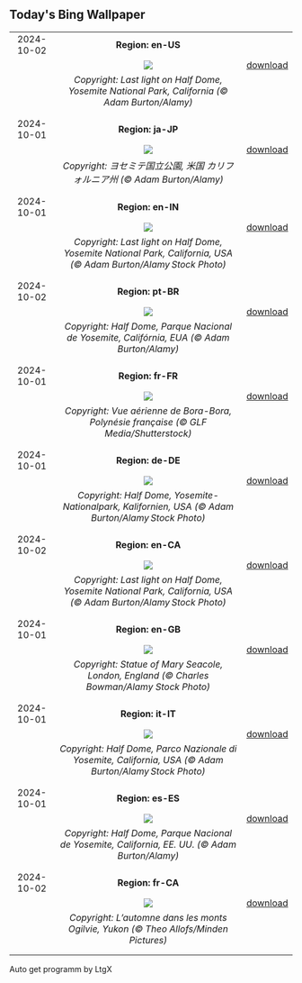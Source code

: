 ## Today's Bing Wallpaper
|      |      |      |
| :----: | :----: | :----: |
|2024-10-02|**Region: en-US**||
||![](https://www.bing.com/th?id=OHR.HalfDomeYosemite_EN-US4890007214_UHD.jpg&pid=hp&w=1152&h=648&rs=1&c=4)| [download](https://www.bing.com/th?id=OHR.HalfDomeYosemite_EN-US4890007214_UHD.jpg)|
||*Copyright: Last light on Half Dome, Yosemite National Park, California (© Adam Burton/Alamy)*
||
|||
|2024-10-01|**Region: ja-JP**||
||![](https://www.bing.com/th?id=OHR.HalfDomeYosemite_JA-JP3299475040_UHD.jpg&pid=hp&w=1152&h=648&rs=1&c=4)| [download](https://www.bing.com/th?id=OHR.HalfDomeYosemite_JA-JP3299475040_UHD.jpg)|
||*Copyright: ヨセミテ国立公園, 米国 カリフォルニア州 (© Adam Burton/Alamy)*
||
|||
|2024-10-01|**Region: en-IN**||
||![](https://www.bing.com/th?id=OHR.HalfDomeYosemite_EN-IN3902421361_UHD.jpg&pid=hp&w=1152&h=648&rs=1&c=4)| [download](https://www.bing.com/th?id=OHR.HalfDomeYosemite_EN-IN3902421361_UHD.jpg)|
||*Copyright: Last light on Half Dome, Yosemite National Park, California, USA (© Adam Burton/Alamy Stock Photo)*
||
|||
|2024-10-02|**Region: pt-BR**||
||![](https://www.bing.com/th?id=OHR.HalfDomeYosemite_PT-BR4764561878_UHD.jpg&pid=hp&w=1152&h=648&rs=1&c=4)| [download](https://www.bing.com/th?id=OHR.HalfDomeYosemite_PT-BR4764561878_UHD.jpg)|
||*Copyright: Half Dome, Parque Nacional de Yosemite, Califórnia, EUA (© Adam Burton/Alamy)*
||
|||
|2024-10-01|**Region: fr-FR**||
||![](https://www.bing.com/th?id=OHR.BoraPapeete_FR-FR3866752919_UHD.jpg&pid=hp&w=1152&h=648&rs=1&c=4)| [download](https://www.bing.com/th?id=OHR.BoraPapeete_FR-FR3866752919_UHD.jpg)|
||*Copyright: Vue aérienne de Bora-Bora, Polynésie française (© GLF Media/Shutterstock)*
||
|||
|2024-10-01|**Region: de-DE**||
||![](https://www.bing.com/th?id=OHR.HalfDomeYosemite_DE-DE5765529355_UHD.jpg&pid=hp&w=1152&h=648&rs=1&c=4)| [download](https://www.bing.com/th?id=OHR.HalfDomeYosemite_DE-DE5765529355_UHD.jpg)|
||*Copyright: Half Dome, Yosemite-Nationalpark, Kalifornien, USA (© Adam Burton/Alamy Stock Photo)*
||
|||
|2024-10-02|**Region: en-CA**||
||![](https://www.bing.com/th?id=OHR.HalfDomeYosemite_EN-CA4543823129_UHD.jpg&pid=hp&w=1152&h=648&rs=1&c=4)| [download](https://www.bing.com/th?id=OHR.HalfDomeYosemite_EN-CA4543823129_UHD.jpg)|
||*Copyright: Last light on Half Dome, Yosemite National Park, California, USA (© Adam Burton/Alamy Stock Photo)*
||
|||
|2024-10-01|**Region: en-GB**||
||![](https://www.bing.com/th?id=OHR.BlackHistoryMonth2024_EN-GB1865178312_UHD.jpg&pid=hp&w=1152&h=648&rs=1&c=4)| [download](https://www.bing.com/th?id=OHR.BlackHistoryMonth2024_EN-GB1865178312_UHD.jpg)|
||*Copyright: Statue of Mary Seacole, London, England (© Charles Bowman/Alamy Stock Photo)*
||
|||
|2024-10-01|**Region: it-IT**||
||![](https://www.bing.com/th?id=OHR.HalfDomeYosemite_IT-IT2723116418_UHD.jpg&pid=hp&w=1152&h=648&rs=1&c=4)| [download](https://www.bing.com/th?id=OHR.HalfDomeYosemite_IT-IT2723116418_UHD.jpg)|
||*Copyright: Half Dome, Parco Nazionale di Yosemite, California, USA (© Adam Burton/Alamy Stock Photo)*
||
|||
|2024-10-01|**Region: es-ES**||
||![](https://www.bing.com/th?id=OHR.HalfDomeYosemite_ES-ES8574128580_UHD.jpg&pid=hp&w=1152&h=648&rs=1&c=4)| [download](https://www.bing.com/th?id=OHR.HalfDomeYosemite_ES-ES8574128580_UHD.jpg)|
||*Copyright: Half Dome, Parque Nacional de Yosemite, California, EE. UU. (© Adam Burton/Alamy)*
||
|||
|2024-10-02|**Region: fr-CA**||
||![](https://www.bing.com/th?id=OHR.YukonAutumn_FR-CA6405737720_UHD.jpg&pid=hp&w=1152&h=648&rs=1&c=4)| [download](https://www.bing.com/th?id=OHR.YukonAutumn_FR-CA6405737720_UHD.jpg)|
||*Copyright: L’automne dans les monts Ogilvie, Yukon (© Theo Allofs/Minden Pictures)*
||
|||

Auto get programm by LtgX

